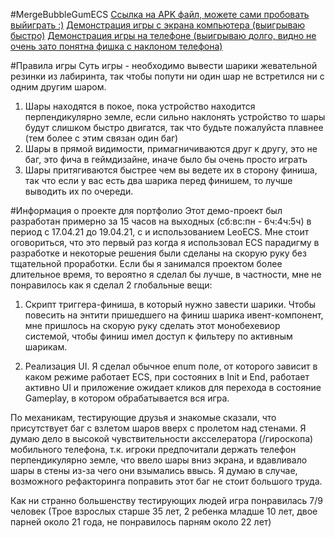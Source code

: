 #MergeBubbleGumECS
[Ссылка на APK файл, можете сами пробовать выйиграть :)](https://drive.google.com/file/d/1rmbvoshi_5KENK4Tk1gBnJOhdojO_R92/view?usp=sharing)
[Демонстрация игры с экрана компьютера (выигрываю быстро)](https://youtu.be/7c0NsepJK9c)
[Демонстрация игры на телефоне (выигрываю долго, видно не очень зато понятна фишка с наклоном телефона)](https://youtu.be/7c0NsepJK9c)

#Правила игры
Суть игры - необходимо вывести шарики жевательной резинки из лабиринта, так чтобы попути ни один шар не встретился ни с одним другим шаром.
1. Шары находятся в покое, пока устройство находится перпендикулярно земле, если сильно наклонять устройство то шары будут слишком быстро двигатся, 
так что будьте пожалуйста плавнее (тем более с этим связан один баг)
2. Шары в прямой видимости, примагничиваются друг к другу, это не баг, это фича в геймдизайне, иначе было бы очень просто играть
3. Шары притягиваются быстрее чем вы ведете их в сторону финиша, так что если у вас есть два шарика перед финишем, то лучше выводить их по очереди.

#Информация о проекте для портфолио
Этот демо-проект был разработан примерно за 15 часов на выходных (сб:вс:пн - 6ч:4ч:5ч) в период с 17.04.21 до 19.04.21, с и использованием LeoECS. 
Мне стоит оговориться, что это первый раз когда я использовал ECS парадигму в разработке и некоторые решения были сделаны на скорую руку без тщательной проработки.
Если бы я занимался проектом более длительное время, то вероятно я сделал бы лучше, в частности, мне не понравилось как я сделал 2 глобальные вещи:

1. Скрипт триггера-финиша, в который нужно завести шарики. Чтобы повесить на энтити пришедшего на финиш шарика ивент-компонент, 
мне пришлось на скорую руку сделать этот монобехевиор системой, чтобы финиш имел доступ к фильтеру по активным шарикам.

2. Реализация UI. Я сделал обычное enum поле, от которого зависит в каком режиме работает ECS, при состояних в Init и End, работает активно UI и 
приложение ожидает кликов для перехода в состояние Gameplay, в котором обрабатывается вся игра.

По механикам, тестирующие друзья и знакомые сказали, что присутствует баг с взлетом шаров вверх с пролетом над стенами. 
Я думаю дело в высокой чувствительности аксселератора (/гироскопа) мобильного телефона, т.к. игроки предпочитали держать телефон перпендикулярно земле, 
что ввело шары вниз экрана, и вдавливало шары в стены из-за чего они взымались ввысь. Я думаю в случае, возможного рефакторинга поправить этот баг не стоит большого труда.

Как ни странно большенству тестирующих людей игра понравилась 7/9 человек (Трое взрослых старше 35 лет, 2 ребенка младше 10 лет, двое парней около 21 года, не понравилось парням около 22 лет)
